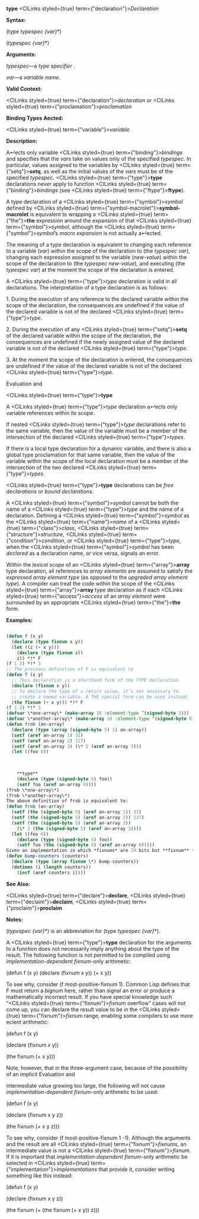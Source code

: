 **type** <ClLinks styled={true} term={"declaration"}><i>Declaration</i></ClLinks> 



**Syntax:** 



(type *typespec \{var\}*\*) 



(*typespec \{var\}*\*) 



**Arguments:** 



*typespec*—a *type specifier* . 



*var*—a *variable name*. 



**Valid Context:** 



<ClLinks styled={true} term={"declaration"}><i>declaration</i></ClLinks> or <ClLinks styled={true} term={"proclamation"}><i>proclamation</i></ClLinks> 



**Binding Types Aected:** 



<ClLinks styled={true} term={"variable"}><i>variable</i></ClLinks> 



**Description:** 



A↵ects only variable <ClLinks styled={true} term={"binding"}><i>bindings</i></ClLinks> and specifies that the *vars* take on values only of the specified *typespec*. In particular, values assigned to the variables by <ClLinks styled={true} term={"setq"}><b>setq</b></ClLinks>, as well as the initial values of the *vars* must be of the specified *typespec*. <ClLinks styled={true} term={"type"}><b>type</b></ClLinks> declarations never apply to function <ClLinks styled={true} term={"binding"}><i>bindings</i></ClLinks> (see <ClLinks styled={true} term={"ftype"}><b>ftype</b></ClLinks>). 



A type declaration of a <ClLinks styled={true} term={"symbol"}><i>symbol</i></ClLinks> defined by <ClLinks styled={true} term={"symbol-macrolet"}><b>symbol-macrolet</b></ClLinks> is equivalent to wrapping a <ClLinks styled={true} term={"the"}><b>the</b></ClLinks> expression around the expansion of that <ClLinks styled={true} term={"symbol"}><i>symbol</i></ClLinks>, although the <ClLinks styled={true} term={"symbol"}><i>symbol</i></ClLinks>’s *macro expansion* is not actually a↵ected. 



The meaning of a type declaration is equivalent to changing each reference to a variable (*var*) within the scope of the declaration to (the *typespec var*), changing each expression assigned to the variable (*new-value*) within the scope of the declaration to (the *typespec new-value*), and executing (the *typespec var*) at the moment the scope of the declaration is entered. 



A <ClLinks styled={true} term={"type"}><i>type</i></ClLinks> declaration is valid in all declarations. The interpretation of a type declaration is as follows: 



1\. During the execution of any reference to the declared variable within the scope of the declaration, the consequences are undefined if the value of the declared variable is not of the declared <ClLinks styled={true} term={"type"}><i>type</i></ClLinks>. 



2\. During the execution of any <ClLinks styled={true} term={"setq"}><b>setq</b></ClLinks> of the declared variable within the scope of the declaration, the consequences are undefined if the newly assigned value of the declared variable is not of the declared <ClLinks styled={true} term={"type"}><i>type</i></ClLinks>. 



3\. At the moment the scope of the declaration is entered, the consequences are undefined if the value of the declared variable is not of the declared <ClLinks styled={true} term={"type"}><i>type</i></ClLinks>. 



Evaluation and 



 



 



<ClLinks styled={true} term={"type"}><b>type</b></ClLinks> 



A <ClLinks styled={true} term={"type"}><i>type</i></ClLinks> declaration a↵ects only variable references within its scope. 



If nested <ClLinks styled={true} term={"type"}><i>type</i></ClLinks> declarations refer to the same variable, then the value of the variable must be a member of the intersection of the declared <ClLinks styled={true} term={"type"}><i>types</i></ClLinks>. 



If there is a local type declaration for a dynamic variable, and there is also a global type proclamation for that same variable, then the value of the variable within the scope of the local declaration must be a member of the intersection of the two declared <ClLinks styled={true} term={"type"}><i>types</i></ClLinks>. 



<ClLinks styled={true} term={"type"}><b>type</b></ClLinks> declarations can be *free declarations* or *bound declarations*. 



A <ClLinks styled={true} term={"symbol"}><i>symbol</i></ClLinks> cannot be both the name of a <ClLinks styled={true} term={"type"}><i>type</i></ClLinks> and the name of a declaration. Defining a <ClLinks styled={true} term={"symbol"}><i>symbol</i></ClLinks> as the <ClLinks styled={true} term={"name"}><i>name</i></ClLinks> of a <ClLinks styled={true} term={"class"}><i>class</i></ClLinks>, <ClLinks styled={true} term={"structure"}><i>structure</i></ClLinks>, <ClLinks styled={true} term={"condition"}><i>condition</i></ClLinks>, or <ClLinks styled={true} term={"type"}><i>type</i></ClLinks>, when the <ClLinks styled={true} term={"symbol"}><i>symbol</i></ClLinks> has been *declared* as a declaration name, or vice versa, signals an error. 



Within the *lexical scope* of an <ClLinks styled={true} term={"array"}><b>array</b></ClLinks> type declaration, all references to *array elements* are assumed to satisfy the *expressed array element type* (as opposed to the *upgraded array element type*). A compiler can treat the code within the scope of the <ClLinks styled={true} term={"array"}><b>array</b></ClLinks> type declaration as if each <ClLinks styled={true} term={"access"}><i>access</i></ClLinks> of an *array element* were surrounded by an appropriate <ClLinks styled={true} term={"the"}><b>the</b></ClLinks> form. 



**Examples:**
```lisp

(defun f (x y) 
  (declare (type fixnum x y)) 
  (let ((z (+ x y))) 
    (declare (type fixnum z)) 
    z)) *!* F 
(f 1 2) *!* 3 
;; The previous definition of F is equivalent to 
(defun f (x y) 
  ;; This declaration is a shorthand form of the TYPE declaration 
  (declare (fixnum x y)) 
  ;; To declare the type of a return value, it’s not necessary to 
  ;; create a named variable. A THE special form can be used instead. 
  (the fixnum (+ x y))) *!* F 
(f 1 2) *!* 3 
(defvar \*one-array\* (make-array 10 :element-type ’(signed-byte 5))) 
(defvar \*another-array\* (make-array 10 :element-type ’(signed-byte 8))) 
(defun frob (an-array) 
  (declare (type (array (signed-byte 5) 1) an-array)) 
  (setf (aref an-array 1) 31) 
  (setf (aref an-array 2) 127) 
  (setf (aref an-array 3) (\* 2 (aref an-array 3))) 
  (let ((foo 0)) 

    
    
    **type** 
    (declare (type (signed-byte 5) foo)) 
    (setf foo (aref an-array 0)))) 
(frob \*one-array\*) 
(frob \*another-array\*) 
The above definition of frob is equivalent to: 
(defun frob (an-array) 
  (setf (the (signed-byte 5) (aref an-array 1)) 31) 
  (setf (the (signed-byte 5) (aref an-array 2)) 127) 
  (setf (the (signed-byte 5) (aref an-array 3)) 
	(\* 2 (the (signed-byte 5) (aref an-array 3)))) 
  (let ((foo 0)) 
    (declare (type (signed-byte 5) foo)) 
    (setf foo (the (signed-byte 5) (aref an-array 0))))) 
Given an implementation in which *fixnums* are 29 bits but **fixnum** *arrays* are upgraded to signed 32-bit *arrays*, the following could be compiled with all *fixnum* arithmetic: 
(defun bump-counters (counters) 
  (declare (type (array fixnum \*) bump-counters)) 
  (dotimes (i (length counters)) 
    (incf (aref counters i)))) 

```
**See Also:** 



<ClLinks styled={true} term={"declare"}><b>declare</b></ClLinks>, <ClLinks styled={true} term={"declaim"}><b>declaim</b></ClLinks>, <ClLinks styled={true} term={"proclaim"}><b>proclaim</b></ClLinks> 



**Notes:** 



(*typespec \{var\}*\*) is an abbreviation for (type *typespec \{var\}*\*). 



A <ClLinks styled={true} term={"type"}><b>type</b></ClLinks> declaration for the arguments to a function does not necessarily imply anything about the type of the result. The following function is not permitted to be compiled using *implementation-dependent fixnum*-only arithmetic: 



(defun f (x y) (declare (fixnum x y)) (+ x y)) 



To see why, consider (f most-positive-fixnum 1). Common Lisp defines that F must return a *bignum* here, rather than signal an error or produce a mathematically incorrect result. If you have special knowledge such “<ClLinks styled={true} term={"fixnum"}><i>fixnum</i></ClLinks> overflow” cases will not come up, you can declare the result value to be in the <ClLinks styled={true} term={"fixnum"}><i>fixnum</i></ClLinks> range, enabling some compilers to use more ecient arithmetic: 



(defun f (x y) 



(declare (fixnum x y)) 



(the fixnum (+ x y))) 



Note, however, that in the three-argument case, because of the possibility of an implicit Evaluation and 



 



 



intermediate value growing too large, the following will not cause *implementation-dependent fixnum*-only arithmetic to be used: 



(defun f (x y) 



(declare (fixnum x y z)) 



(the fixnum (+ x y z))) 



To see why, consider (f most-positive-fixnum 1 -1). Although the arguments and the result are all <ClLinks styled={true} term={"fixnum"}><i>fixnums</i></ClLinks>, an intermediate value is not a <ClLinks styled={true} term={"fixnum"}><i>fixnum</i></ClLinks>. If it is important that *implementation-dependent fixnum*-only arithmetic be selected in <ClLinks styled={true} term={"implementation"}><i>implementations</i></ClLinks> that provide it, consider writing something like this instead: 



(defun f (x y) 



(declare (fixnum x y z)) 



(the fixnum (+ (the fixnum (+ x y)) z))) 




